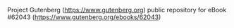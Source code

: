 Project Gutenberg (https://www.gutenberg.org) public repository for eBook #62043 (https://www.gutenberg.org/ebooks/62043)
